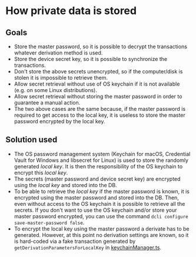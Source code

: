 # How private data is stored

## Goals

-   Store the master password, so it is possible to decrypt the transactions whatever derivation method is used.
-   Store the device secret key, so it is possible to synchronize the transactions.
-   Don't store the above secrets unencrypted, so if the computer/disk is stolen it is impossible to retrieve them.
-   Allow secret retrieval without use of OS keychain if it is not available (e.g. on some Linux distributions).
-   Allow secret retrieval without storing the master password in order to guarantee a manual action.
-   The two above cases are the same because, if the master password is required to get access to the local key, it is
    useless to store the master password encrypted by the local key.

## Solution used

-   The OS password management system (Keychain for macOS, Credential Vault for Windows and libsecret for Linux) is used
    to store the randomly generated _local key_. It is then the responsibility of the OS keychain to encrypt
    this _local key_.
-   The secrets (master password and device secret key) are encrypted using the _local key_ and stored into the DB.
-   To be able to retrieve the _local key_ if the master password is known, it is encrypted using the master password
    and stored into the DB. Then, even without access to the OS keychain it is possible to retrieve all the
    secrets. If you don't want to use the OS keychain and/or store your master password encrypted, you can use the
    command `dcli configure save-master-password false`.
-   To encrypt the local key using the master password a derivate has to be generated. However, at this point no
    derivation settings are known, so it is hard-coded via a fake transaction generated by
    `getDerivationParametersForLocalKey` in [keychainManager.ts](keychainManager.ts).
